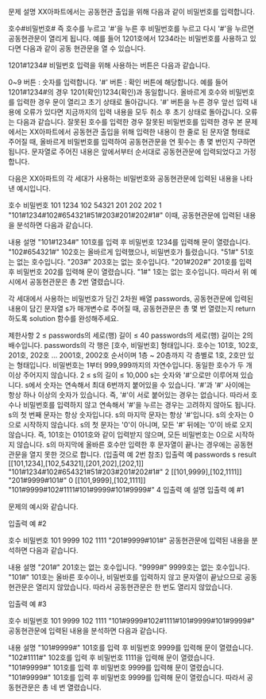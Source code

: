 문제 설명
XX아파트에서는 공동현관 출입을 위해 다음과 같이 비밀번호를 입력합니다.

호수#비밀번호#
즉 호수를 누르고 '#'을 누른 후 비밀번호를 누르고 다시 '#'을 누르면 공동현관문이 열리게 됩니다. 예를 들어 1201호에서 1234라는 비밀번호를 사용하고 있다면 다음과 같이 공동 현관문을 열 수 있습니다.

1201#1234#
비밀번호 입력을 위해 사용하는 버튼은 다음과 같습니다.

0~9 버튼 : 숫자를 입력합니다.
'#' 버튼 : 확인 버튼에 해당합니다. 예를 들어 1201#1234#의 경우 1201(확인)1234(확인)과 동일합니다.
올바르게 호수와 비밀번호를 입력한 경우 문이 열리고 초기 상태로 돌아갑니다.
'#' 버튼을 누른 경우 앞선 입력 내용에 오류가 있다면 지금까지의 입력 내용을 모두 취소 후 초기 상태로 돌아갑니다. 오류는 다음과 같습니다.
잘못된 호수를 입력한 경우
잘못된 비밀번호를 입력한 경우
본 문제에서는 XX아파트에서 공동현관 출입을 위해 입력한 내용이 한 줄로 된 문자열 형태로 주어질 때, 올바르게 비밀번호를 입력하여 공동현관문을 연 횟수는 총 몇 번인지 구하면 됩니다. 문자열로 주어진 내용은 앞에서부터 순서대로 공동현관문에 입력되었다고 가정합니다.

다음은 XX아파트의 각 세대가 사용하는 비밀번호와 공동현관문에 입력된 내용을 나타낸 예시입니다.

호수 비밀번호
101 1234
102 54321
201 202
202 1
"101#1234#102#654321#51#203#201#202#1#"
이때, 공동현관문에 입력된 내용을 분석하면 다음과 같습니다.

내용 설명
"101#1234#" 101호를 입력 후 비밀번호 1234를 입력해 문이 열렸습니다.
"102#654321#" 102호는 올바르게 입력했으나, 비밀번호가 틀렸습니다.
"51#" 51호는 없는 호수입니다.
"203#" 203호는 없는 호수입니다.
"201#202#" 201호를 입력 후 비밀번호 202를 입력해 문이 열렸습니다.
"1#" 1호는 없는 호수입니다.
따라서 위 예시에서 공동현관문은 총 2번 열렸습니다.

각 세대에서 사용하는 비밀번호가 담긴 2차원 배열 passwords, 공동현관문에 입력된 내용이 담긴 문자열 s가 매개변수로 주어질 때, 공동현관문은 총 몇 번 열렸는지 return 하도록 solution 함수를 완성해주세요.

제한사항
2 ≤ passwords의 세로(행) 길이 ≤ 40
passwords의 세로(행) 길이는 2의 배수입니다.
passwords의 각 행은 [호수, 비밀번호] 형태입니다.
호수는 101호, 102호, 201호, 202호 ... 2001호, 2002호 순서이며 1층 ~ 20층까지 각 층별로 1호, 2호만 있는 형태입니다.
비밀번호는 1부터 999,999까지의 자연수입니다.
동일한 호수가 두 개 이상 주어지지 않습니다.
2 ≤ s의 길이 ≤ 10,000
s는 숫자와 '#'으로만 이루어져 있습니다.
s에서 숫자는 연속해서 최대 6번까지 붙어있을 수 있습니다.
'#'과 '#' 사이에는 항상 하나 이상의 숫자가 있습니다. 즉, '#'이 서로 붙어있는 경우는 없습니다.
따라서 호수나 비밀번호를 입력하지 않고 연속해서 '#'을 누르는 경우는 고려하지 않아도 됩니다.
s의 첫 번째 문자는 항상 숫자입니다.
s의 마지막 문자는 항상 '#'입니다.
s의 숫자는 0으로 시작하지 않습니다.
s의 첫 문자는 '0'이 아니며, 모든 '#' 뒤에는 '0'이 바로 오지 않습니다.
즉, 101호는 0101호와 같이 입력받지 않으며, 모든 비밀번호는 0으로 시작하지 않습니다.
s의 마지막에 올바른 호수만 입력한 후 문자열이 끝나는 경우에는 공동현관문을 열지 못한 것으로 합니다. (입출력 예 2번 참조)
입출력 예
passwords s result
[[101,1234],[102,54321],[201,202],[202,1]] "101#1234#102#654321#51#203#201#202#1#" 2
[[101,9999],[102,1111]] "201#9999#101#" 0
[[101,9999],[102,1111]] "101#9999#102#1111#101#9999#101#9999#" 4
입출력 예 설명
입출력 예 #1

문제의 예시와 같습니다.

입출력 예 #2

호수 비밀번호
101 9999
102 1111
"201#9999#101#"
공동현관문에 입력된 내용을 분석하면 다음과 같습니다.

내용 설명
"201#" 201호는 없는 호수입니다.
"9999#" 9999호는 없는 호수입니다.
"101#" 101호는 올바른 호수이나, 비밀번호를 입력하지 않고 문자열이 끝났으므로 공동현관문은 열리지 않았습니다.
따라서 공동현관문은 한 번도 열리지 않았습니다.

입출력 예 #3

호수 비밀번호
101 9999
102 1111
"101#9999#102#1111#101#9999#101#9999#"
공동현관문에 입력된 내용을 분석하면 다음과 같습니다.

내용 설명
"101#9999#" 101호를 입력 후 비밀번호 9999를 입력해 문이 열렸습니다.
"102#1111#" 102호를 입력 후 비밀번호 1111을 입력해 문이 열렸습니다.
"101#9999#" 101호를 입력 후 비밀번호 9999를 입력해 문이 열렸습니다.
"101#9999#" 101호를 입력 후 비밀번호 9999를 입력해 문이 열렸습니다.
따라서 공동현관문은 총 네 번 열렸습니다.
